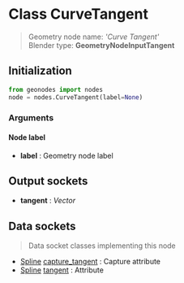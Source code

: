 
# Class CurveTangent

> Geometry node name: _'Curve Tangent'_<br>Blender type:  **GeometryNodeInputTangent**

## Initialization


```python
from geonodes import nodes
node = nodes.CurveTangent(label=None)
```


### Arguments


#### Node label



- **label** : Geometry node label



## Output sockets



- **tangent** : _Vector_



## Data sockets

> Data socket classes implementing this node


- [Spline](../sockets/Spline.md) [capture_tangent](../sockets/Spline.md#capture_tangent) : Capture attribute
- [Spline](../sockets/Spline.md) [tangent](../sockets/Spline.md#tangent) : Attribute


